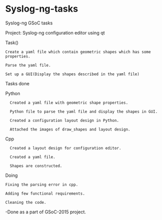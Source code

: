 # Syslog-ng-tasks
Syslog-ng GSoC tasks

Project: Syslog-ng configuration editor using qt


Task()


    Create a yaml file which contain geometric shapes which has some properties.

    Parse the yaml file.

    Set up a GUI(Display the shapes described in the yaml file)
  

Tasks done

Python


      Created a yaml file with geometric shape properties.

      Python file to parse the yaml file and display the shapes in GUI.

      Created a configuration layout design in Python.

      Attached the images of draw_shapes and layout design.


Cpp


      Created a layout design for configuration editor.

      Created a yaml file.

      Shapes are constructed.


  Doing


    Fixing the parsing error in cpp.

    Adding few functional requirements.

    Cleaning the code.


-Done as a part of GSoC-2015 project.








